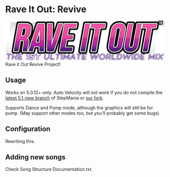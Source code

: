 # Rave It Out: Revive
![Rave It Out](Graphics/logo.png)
Rave it Out Revive Project!

## Usage
Works on 5.0.12+ only. Auto Velocity will not work if you do not compile the [latest 5.1-new branch](https://github.com/stepmania/stepmania/tree/5_1-new) of StepMania or [our fork](https://github.com/RhythmLunatic/stepmania/tree/starworlds).

Supports Dance and Pump mode, although the graphics will still be for pump. (May support other modes too, but you'll probably get some bugs)

## Configuration

Rewriting this.

## Adding new songs

Check Song Structure Documentation.txt.
